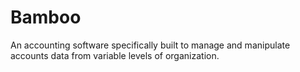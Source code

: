 Bamboo
======

An accounting software specifically built to manage and manipulate accounts data from variable levels of organization.
